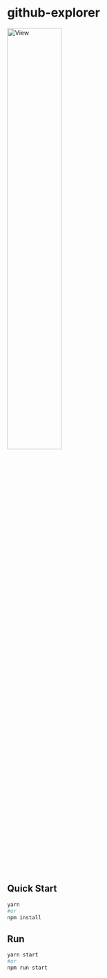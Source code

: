 # github-explorer

<img src="https://media1.giphy.com/media/ekGjMRxs7T6fPJS7Fa/giphy.gif" width="50%" height="50%" alt="View" />

## Quick Start

```bash
yarn
#or
npm install
```

## Run

```bash
yarn start
#or
npm run start
```
